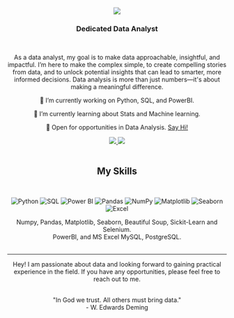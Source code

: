 <h1 align="center">
    <img src="https://readme-typing-svg.herokuapp.com/?font=Righteous&size=35&center=true&vCenter=true&width=500&height=70&duration=4000&lines=Hi+There!+;+I'm+Komal+Gupta!;" />
</h1>

<h3 align="center">Dedicated Data Analyst</h3>

<br/>

<div align="center">
    
As a data analyst, my goal is to make data approachable, insightful, and impactful. I’m here to make the complex simple, to create compelling stories from data, and to unlock potential insights that can lead to smarter, more informed decisions. Data analysis is more than just numbers—it's about making a meaningful difference.


 🔭 I’m currently working on Python, SQL, and PowerBI.
 
 🌱 I’m currently learning about Stats and Machine learning.

💬 Open for opportunities in Data Analysis. [Say Hi!](https://www.linkedin.com/in/komal938)

 </div>
 
<div align="center"> 
  <a href="mailto:komalg.connect@gmail.com">
    <img src="https://img.shields.io/badge/Gmail-333333?style=for-the-badge&logo=gmail&logoColor=yellow" />
  </a>
  <a href="https://www.linkedin.com/in/komal938" target="_blank">
    <img src="https://img.shields.io/badge/LinkedIn-0077B5?style=for-the-badge&logo=linkedin&logoColor=white" target="_blank" />
  </a>
</div>
<br/>

 
<h2 align="center"> My Skills </h2>
</br>
<div align ="center"> 
    <p align="center">
  <img src="https://img.shields.io/badge/Python-3776AB?style=for-the-badge&logo=python&logoColor=white" alt="Python" />
  <img src="https://img.shields.io/badge/SQL-4479A1?style=for-the-badge&logo=mysql&logoColor=white" alt="SQL" />
  <img src="https://img.shields.io/badge/Power_BI-F2C811?style=for-the-badge&logo=powerbi&logoColor=black" alt="Power BI" />
  <img src="https://img.shields.io/badge/Pandas-150458?style=for-the-badge&logo=pandas&logoColor=white" alt="Pandas" />
  <img src="https://img.shields.io/badge/NumPy-013243?style=for-the-badge&logo=numpy&logoColor=white" alt="NumPy" />
  <img src="https://img.shields.io/badge/Matplotlib-11557c?style=for-the-badge&logo=python&logoColor=white" alt="Matplotlib" />
  <img src="https://img.shields.io/badge/Seaborn-3776AB?style=for-the-badge&logo=python&logoColor=white" alt="Seaborn" />
  <img src="https://img.shields.io/badge/Excel-217346?style=for-the-badge&logo=microsoft-excel&logoColor=white" alt="Excel" />
</p>
Numpy, Pandas, Matplotlib, Seaborn, Beautiful Soup, Sickit-Learn and Selenium.  </br>
PowerBI, and MS Excel
MySQL, PostgreSQL.
</div>
<br/>
<hr/>

<p align="center">Hey! I am passionate about data and looking forward to gaining practical experience in the field. If you have any opportunities, please feel free to reach out to me.</p>
<br/>
<div align="center">
"In God we trust. All others must bring data." </br> - W. Edwards Deming
</div>

<br/>
